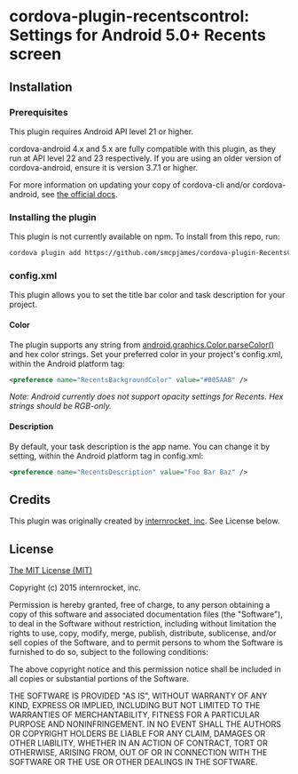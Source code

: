 # cordova-plugin-recentscontrol: Settings for Android 5.0+ Recents screen

## Installation
### Prerequisites
This plugin requires Android API level 21 or higher.

cordova-android 4.x and 5.x are fully compatible with this plugin, as they run at API level 22 and 23 respectively. If you are using an older version of cordova-android, ensure it is version 3.7.1 or higher.

For more information on updating your copy of cordova-cli and/or cordova-android, see [the official docs](https://cordova.apache.org/docs/en/latest/guide/cli/index.html#link-11).

### Installing the plugin

This plugin is not currently available on npm. To install from this repo, run:

```bash
cordova plugin add https://github.com/smcpjames/cordova-plugin-RecentsControl
```

### config.xml
This plugin allows you to set the title bar color and task description for your project.

#### Color

The plugin supports any string from [android.graphics.Color.parseColor()](http://developer.android.com/reference/android/graphics/Color.html#parseColor(java.lang.String)) and hex color strings. Set your preferred color in your project's config.xml, within the Android platform tag:

``` xml
<preference name="RecentsBackgroundColor" value="#005AAB" />
```

*Note: Android currently does not support opacity settings for Recents. Hex strings should be RGB-only.*

#### Description

By default, your task description is the app name. You can change it by setting, within the Android platform tag in config.xml:

``` xml
<preference name="RecentsDescription" value="Foo Bar Baz" />
```

## Credits

This plugin was originally created by [internrocket, inc](https://internrocket.com/). See License below.

## License
[The MIT License (MIT)](http://www.opensource.org/licenses/mit-license.html)

Copyright (c) 2015 internrocket, inc.

Permission is hereby granted, free of charge, to any person obtaining a copy
of this software and associated documentation files (the "Software"), to deal
in the Software without restriction, including without limitation the rights
to use, copy, modify, merge, publish, distribute, sublicense, and/or sell
copies of the Software, and to permit persons to whom the Software is
furnished to do so, subject to the following conditions:

The above copyright notice and this permission notice shall be included in
all copies or substantial portions of the Software.

THE SOFTWARE IS PROVIDED "AS IS", WITHOUT WARRANTY OF ANY KIND, EXPRESS OR
IMPLIED, INCLUDING BUT NOT LIMITED TO THE WARRANTIES OF MERCHANTABILITY,
FITNESS FOR A PARTICULAR PURPOSE AND NONINFRINGEMENT. IN NO EVENT SHALL THE
AUTHORS OR COPYRIGHT HOLDERS BE LIABLE FOR ANY CLAIM, DAMAGES OR OTHER
LIABILITY, WHETHER IN AN ACTION OF CONTRACT, TORT OR OTHERWISE, ARISING FROM,
OUT OF OR IN CONNECTION WITH THE SOFTWARE OR THE USE OR OTHER DEALINGS IN
THE SOFTWARE.
